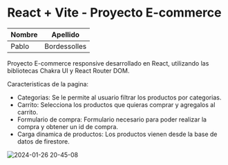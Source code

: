 # React + Vite - Proyecto E-commerce

|Nombre|Apellido|
|--|--|
|Pablo|Bordessolles

Proyecto E-commerce responsive desarrollado en React, utilizando las bibliotecas Chakra UI y React Router DOM.

Caracteristicas de la pagina:

- Categorias: Se le permite al usuario filtrar los productos por categorias.
- Carrito: Selecciona los productos que quieras comprar y agregalos al carrito.
- Formulario de compra: Formulario necesario para poder realizar la compra y obtener un id de compra.
- Carga dinamica de productos: Los productos vienen desde la base de datos de firestore.

![2024-01-26 20-45-08](https://github.com/treinxd/ElectronixEcommerce-Bordessolles/assets/104237867/36135039-153d-4f05-b427-7a795ca7f41e)
